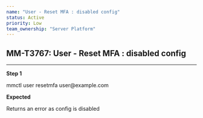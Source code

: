 ```yaml
---
name: "User - Reset MFA : disabled config"
status: Active
priority: Low
team_ownership: "Server Platform"
---
```


## MM-T3767: User - Reset MFA : disabled config

---

**Step 1**

mmctl user resetmfa user\@example.com

**Expected**

Returns an error as config is disabled
